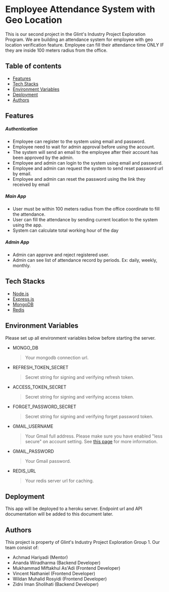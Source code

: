 # Employee Attendance System with Geo Location

This is our second project in the Glint's Industry Project Exploration Program. We are building an attendance system for employee with geo location verification feature. Employee can fill their attendance time ONLY IF they are inside 100 meters radius from the office.

## Table of contents

- [Features](#features)
- [Tech Stacks](#tech-stacks)
- [Environment Variables](#environment-variables)
- [Deployment](#deployment)
- [Authors](#authors)

## Features

##### Authentication
- Employee can register to the system using email and password. 
- Employee need to wait for admin approval before using the account.
- The system will send an email to the employee after their account has been approved by the admin.
- Employee and admin can login to the system using email and password.
- Employee and admin can request the system to send reset password url by email.
- Employee and admin can reset the password using the link they received by email

##### Main App
- User must be within 100 meters radius from the office coordinate to fill the attendance.
- User can fill the attendance by sending current location to the system using the app.
- System can calculate total working hour of the day

##### Admin App
- Admin can approve and reject registered user.
- Admin can see list of attendance record by periods. Ex: daily, weekly, monthly.

## Tech Stacks

- [Node.js](https://nodejs.org/)
- [Express.js](https://expressjs.com/)
- [MongoDB](https://www.mongodb.com/)
- [Redis](https://redis.io/)

## Environment Variables

Please set up all environment variables below before starting the server.

- MONGO_DB
  > Your mongodb connection url.
- REFRESH_TOKEN_SECRET
  > Secret string for signing and verifying refresh token.
- ACCESS_TOKEN_SECRET
  > Secret string for signing and verifying access token.
- FORGET_PASSWORD_SECRET
  > Secret string for signing and verifying forget password token.
- GMAIL_USERNAME
  > Your Gmail full address. Please make sure you have enabled "less secure" on account setting. See [this page](https://nodemailer.com/usage/using-gmail/) for more information.
- GMAIL_PASSWORD
  > Your Gmail password.
- REDIS_URL
  > Your redis server url for caching.

## Deployment

This app will be deployed to a heroku server. Endpoint url and API documentation will be added to this document later.

## Authors

This project is property of Glint's Industry Project Exploration Group 1. Our team consist of:

- Achmad Hariyadi (Mentor)
- Ananda Wiradharma (Backend Developer)
- Mukhammad Miftakhul As'Adi (Frontend Developer)
- Vincent Nathaniel (Frontend Developer)
- Wildan Muhalid Rosyidi (Frontend Developer)
- Zidni Iman Sholihati (Backend Developer)
